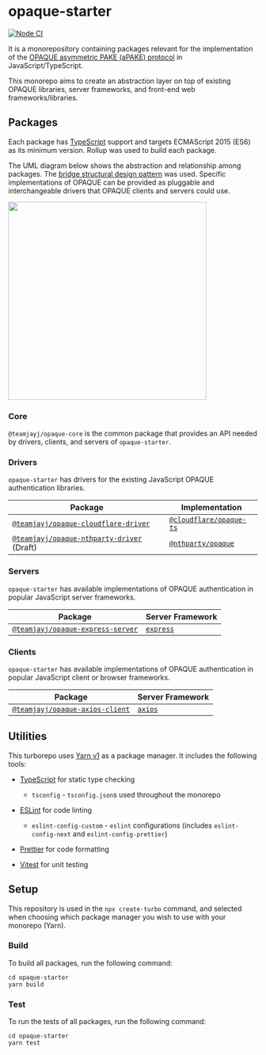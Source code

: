 # opaque-starter

[![Node CI](https://github.com/teamjayj/opaque-starter/actions/workflows/ci.yml/badge.svg)](https://github.com/teamjayj/opaque-starter/actions/workflows/ci.yml)

It is a monorepository containing packages relevant for the implementation of the [OPAQUE asymmetric PAKE (aPAKE) protocol](https://eprint.iacr.org/2018/163.pdf) in JavaScript/TypeScript.

This monorepo aims to create an abstraction layer on top of existing OPAQUE libraries, server frameworks, and front-end web frameworks/libraries.

## Packages

Each package has [TypeScript](https://www.typescriptlang.org/) support and targets ECMAScript 2015 (ES6) as its minimum version. Rollup was used to build each package.

The UML diagram below shows the abstraction and relationship among packages. The [bridge structural design pattern](https://en.wikipedia.org/wiki/Bridge_pattern) was used. Specific implementations of OPAQUE can be provided as pluggable and interchangeable drivers that OPAQUE clients and servers could use.

<img src="https://user-images.githubusercontent.com/27613092/200846404-62e43ce7-9e18-4f75-a629-2ad987042892.png" style="width: 400px; text-align: center; display: block;">

### Core

`@teamjayj/opaque-core` is the common package that provides an API needed by drivers, clients, and servers of `opaque-starter`.

### Drivers

`opaque-starter` has drivers for the existing JavaScript OPAQUE authentication libraries.

| Package                                    | Implementation                                                      |
| ------------------------------------------ | ------------------------------------------------------------------- |
| [`@teamjayj/opaque-cloudflare-driver`](https://github.com/teamjayj/opaque-starter/tree/main/packages/opaque-cloudflare-driver)       | [`@cloudflare/opaque-ts`](https://github.com/cloudflare/opaque-ts/) |
| [`@teamjayj/opaque-nthparty-driver`](https://github.com/teamjayj/opaque-starter/tree/main/packages/opaque-nthparty-driver) (Draft) | [`@nthparty/opaque`](https://github.com/nthparty/opaque)            |

### Servers

`opaque-starter` has available implementations of OPAQUE authentication in popular JavaScript server frameworks.

| Package                           | Server Framework                    |
| --------------------------------- | ----------------------------------- |
| [`@teamjayj/opaque-express-server`](https://github.com/teamjayj/opaque-starter/tree/main/packages/opaque-express-server) | [`express`](https://expressjs.com/) |

### Clients

`opaque-starter` has available implementations of OPAQUE authentication in popular JavaScript client or browser frameworks.

| Package                           | Server Framework                    |
| --------------------------------- | ----------------------------------- |
| [`@teamjayj/opaque-axios-client`](https://github.com/teamjayj/opaque-starter/tree/main/packages/opaque-axios-client) | [`axios`](https://axios-http.com/) |

## Utilities

This turborepo uses [Yarn v1](https://classic.yarnpkg.com/lang/en/) as a package manager. It includes the following tools:

-   [TypeScript](https://www.typescriptlang.org/) for static type checking
    -   `tsconfig` - `tsconfig.json`s used throughout the monorepo
-   [ESLint](https://eslint.org/) for code linting

    -   `eslint-config-custom` - `eslint` configurations (includes `eslint-config-next` and `eslint-config-prettier`)

-   [Prettier](https://prettier.io) for code formatting
-   [Vitest](https://vitest.dev/) for unit testing

## Setup

This repository is used in the `npx create-turbo` command, and selected when choosing which package manager you wish to use with your monorepo (Yarn).

### Build

To build all packages, run the following command:

```
cd opaque-starter
yarn build
```

### Test

To run the tests of all packages, run the following command:

```
cd opaque-starter
yarn test
```
